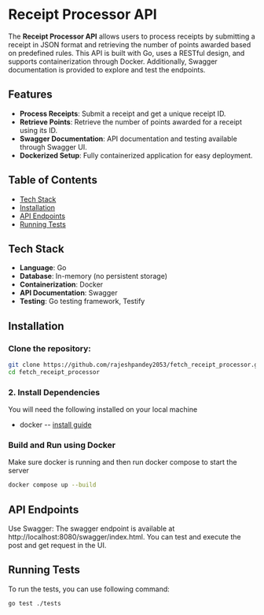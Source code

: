 # Receipt Processor API

The **Receipt Processor API** allows users to process receipts by submitting a receipt in JSON format and retrieving the number of points awarded based on predefined rules. This API is built with Go, uses a RESTful design, and supports containerization through Docker. Additionally, Swagger documentation is provided to explore and test the endpoints.

## Features

- **Process Receipts**: Submit a receipt and get a unique receipt ID.
- **Retrieve Points**: Retrieve the number of points awarded for a receipt using its ID.
- **Swagger Documentation**: API documentation and testing available through Swagger UI.
- **Dockerized Setup**: Fully containerized application for easy deployment.

## Table of Contents
- [Tech Stack](#tech-stack)
- [Installation](#installation)
- [API Endpoints](#api-endpoints )
- [Running Tests](#running-tests)

## Tech Stack

- **Language**: Go
- **Database**: In-memory (no persistent storage)
- **Containerization**: Docker
- **API Documentation**: Swagger
- **Testing**: Go testing framework, Testify


## Installation
### Clone the repository:

```bash
git clone https://github.com/rajeshpandey2053/fetch_receipt_processor.git
cd fetch_receipt_processor
```


### 2. Install Dependencies
You will need the following installed on your local machine
- docker -- [install guide](https://docs.docker.com/get-docker/)

### Build and Run using Docker
Make sure docker is running and then run docker compose to start the server
```bash
docker compose up --build
```

## API Endpoints
Use Swagger: The swagger endpoint is available at http://localhost:8080/swagger/index.html. You can test and execute the post and get request in the UI.

## Running Tests
To run the tests, you can use following command:

```bash
go test ./tests
```
